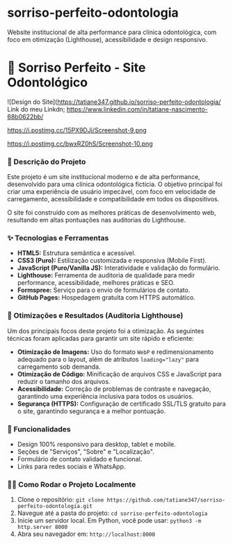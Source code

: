 # sorriso-perfeito-odontologia
Website institucional de alta performance para clínica odontológica, com foco em otimização (Lighthouse), acessibilidade e design responsivo.
# 🦷 Sorriso Perfeito - Site Odontológico

![Design do Site](https://tatiane347.github.io/sorriso-perfeito-odontologia/  
Link do meu Linkdn; https://www.linkedin.com/in/tatiane-nascimento-68b0622bb/

https://i.postimg.cc/15PX9DJj/Screenshot-9.png
 
https://i.postimg.cc/bwxRZ0hS/Screenshot-10.png

### 📝 Descrição do Projeto

Este projeto é um site institucional moderno e de alta performance, desenvolvido para uma clínica odontológica fictícia. O objetivo principal foi criar uma experiência de usuário impecável, com foco em velocidade de carregamento, acessibilidade e compatibilidade em todos os dispositivos.

O site foi construído com as melhores práticas de desenvolvimento web, resultando em altas pontuações nas auditorias do Lighthouse.

### ✨ Tecnologias e Ferramentas

* **HTML5:** Estrutura semântica e acessível.
* **CSS3 (Puro):** Estilização customizada e responsiva (Mobile First).
* **JavaScript (Puro/Vanilla JS):** Interatividade e validação do formulário.
* **Lighthouse:** Ferramenta de auditoria de qualidade para medir performance, acessibilidade, melhores práticas e SEO.
* **Formspree:** Serviço para o envio de formulários de contato.
* **GitHub Pages:** Hospedagem gratuita com HTTPS automático.

### 🚀 Otimizações e Resultados (Auditoria Lighthouse)

Um dos principais focos deste projeto foi a otimização. As seguintes técnicas foram aplicadas para garantir um site rápido e eficiente:

* **Otimização de Imagens:** Uso do formato `WebP` e redimensionamento adequado para o layout, além de atributos `loading="lazy"` para carregamento sob demanda.
* **Otimização de Código:** Minificação de arquivos CSS e JavaScript para reduzir o tamanho dos arquivos.
* **Acessibilidade:** Correção de problemas de contraste e navegação, garantindo uma experiência inclusiva para todos os usuários.
* **Segurança (HTTPS):** Configuração de certificado SSL/TLS gratuito para o site, garantindo segurança e a melhor pontuação.

### 🎯 Funcionalidades

* Design 100% responsivo para desktop, tablet e mobile.
* Seções de "Serviços", "Sobre" e "Localização".
* Formulário de contato validado e funcional.
* Links para redes sociais e WhatsApp.

### 👨‍💻 Como Rodar o Projeto Localmente

1.  Clone o repositório: `git clone https://github.com/tatiane347/sorriso-perfeito-odontologia.git`
2.  Navegue até a pasta do projeto: `cd sorriso-perfeito-odontologia`
3.  Inicie um servidor local. Em Python, você pode usar: `python3 -m http.server 8000`
4.  Abra seu navegador em: `http://localhost:8000`
